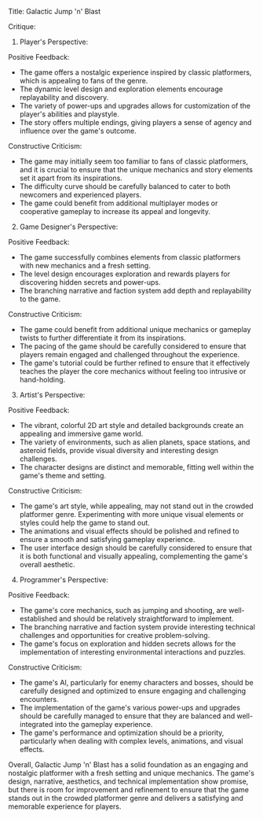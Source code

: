 Title: Galactic Jump 'n' Blast

Critique:

1. Player's Perspective:

Positive Feedback:
- The game offers a nostalgic experience inspired by classic platformers, which is appealing to fans of the genre.
- The dynamic level design and exploration elements encourage replayability and discovery.
- The variety of power-ups and upgrades allows for customization of the player's abilities and playstyle.
- The story offers multiple endings, giving players a sense of agency and influence over the game's outcome.

Constructive Criticism:
- The game may initially seem too familiar to fans of classic platformers, and it is crucial to ensure that the unique mechanics and story elements set it apart from its inspirations.
- The difficulty curve should be carefully balanced to cater to both newcomers and experienced players.
- The game could benefit from additional multiplayer modes or cooperative gameplay to increase its appeal and longevity.

2. Game Designer's Perspective:

Positive Feedback:
- The game successfully combines elements from classic platformers with new mechanics and a fresh setting.
- The level design encourages exploration and rewards players for discovering hidden secrets and power-ups.
- The branching narrative and faction system add depth and replayability to the game.

Constructive Criticism:
- The game could benefit from additional unique mechanics or gameplay twists to further differentiate it from its inspirations.
- The pacing of the game should be carefully considered to ensure that players remain engaged and challenged throughout the experience.
- The game's tutorial could be further refined to ensure that it effectively teaches the player the core mechanics without feeling too intrusive or hand-holding.

3. Artist's Perspective:

Positive Feedback:
- The vibrant, colorful 2D art style and detailed backgrounds create an appealing and immersive game world.
- The variety of environments, such as alien planets, space stations, and asteroid fields, provide visual diversity and interesting design challenges.
- The character designs are distinct and memorable, fitting well within the game's theme and setting.

Constructive Criticism:
- The game's art style, while appealing, may not stand out in the crowded platformer genre. Experimenting with more unique visual elements or styles could help the game to stand out.
- The animations and visual effects should be polished and refined to ensure a smooth and satisfying gameplay experience.
- The user interface design should be carefully considered to ensure that it is both functional and visually appealing, complementing the game's overall aesthetic.

4. Programmer's Perspective:

Positive Feedback:
- The game's core mechanics, such as jumping and shooting, are well-established and should be relatively straightforward to implement.
- The branching narrative and faction system provide interesting technical challenges and opportunities for creative problem-solving.
- The game's focus on exploration and hidden secrets allows for the implementation of interesting environmental interactions and puzzles.

Constructive Criticism:
- The game's AI, particularly for enemy characters and bosses, should be carefully designed and optimized to ensure engaging and challenging encounters.
- The implementation of the game's various power-ups and upgrades should be carefully managed to ensure that they are balanced and well-integrated into the gameplay experience.
- The game's performance and optimization should be a priority, particularly when dealing with complex levels, animations, and visual effects.

Overall, Galactic Jump 'n' Blast has a solid foundation as an engaging and nostalgic platformer with a fresh setting and unique mechanics. The game's design, narrative, aesthetics, and technical implementation show promise, but there is room for improvement and refinement to ensure that the game stands out in the crowded platformer genre and delivers a satisfying and memorable experience for players.